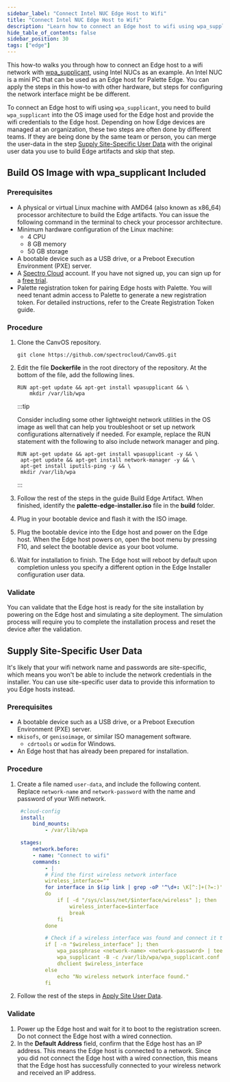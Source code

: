 ```yaml
---
sidebar_label: "Connect Intel NUC Edge Host to Wifi"
title: "Connect Intel NUC Edge Host to Wifi"
description: "Learn how to connect an Edge host to wifi using wpa_supplicant."
hide_table_of_contents: false
sidebar_position: 30
tags: ["edge"]
---
```


This how-to walks you through how to connect an Edge host to a wifi network with
[wpa_supplicant](https://wiki.archlinux.org/title/wpa_supplicant), using Intel NUCs as an example. An Intel NUC is a
mini PC that can be used as an Edge host for Palette Edge. You can apply the steps in this how-to with other hardware,
but steps for configuring the network interface might be be different.

To connect an Edge host to wifi using `wpa_supplicant`, you need to build `wpa_supplicant` into the OS image used for
the Edge host and provide the wifi credentials to the Edge host. Depending on how Edge devices are managed at an
organization, these two steps are often done by different teams. If they are being done by the same team or person, you
can merge the user-data in the step [Supply Site-Specific User Data](#supply-site-specific-user-data) with the original
user data you use to build Edge artifacts and skip that step.

## Build OS Image with wpa_supplicant Included

### Prerequisites

- A physical or virtual Linux machine with AMD64 (also known as x86_64) processor architecture to build the Edge
  artifacts. You can issue the following command in the terminal to check your processor architecture.
- Minimum hardware configuration of the Linux machine:
  - 4 CPU
  - 8 GB memory
  - 50 GB storage
- A bootable device such as a USB drive, or a Preboot Execution Environment (PXE) server.
- A [Spectro Cloud](https://console.spectrocloud.com/) account. If you have not signed up, you can sign up for a
  [free trial](https://www.spectrocloud.com/free-tier/).
- Palette registration token for pairing Edge hosts with Palette. You will need tenant admin access to Palette to
  generate a new registration token. For detailed instructions, refer to the Create Registration Token guide.

### Procedure

1. Clone the CanvOS repository.

   ```shell
   git clone https://github.com/spectrocloud/CanvOS.git
   ```

2. Edit the file **Dockerfile** in the root directory of the repository. At the bottom of the file, add the following
   lines.

   ```
   RUN apt-get update && apt-get install wpasupplicant && \
       mkdir /var/lib/wpa
   ```

   :::tip

   Consider including some other lightweight network utilities in the OS image as well that can help you troubleshoot or
   set up network configurations alternatively if needed. For example, replace the RUN statement with the following to
   also include network manager and ping.

   ```
   RUN apt-get update && apt-get install wpasupplicant -y && \
    apt-get update && apt-get install network-manager -y && \
    apt-get install iputils-ping -y && \
    mkdir /var/lib/wpa
   ```

   :::

3. Follow the rest of the steps in the guide Build Edge Artifact. When finished, identify the
   **palette-edge-installer.iso** file in the **build** folder.
4. Plug in your bootable device and flash it with the ISO image.
5. Plug the bootable device into the Edge host and power on the Edge host. When the Edge host powers on, open the boot
   menu by pressing F10, and select the bootable device as your boot volume.
6. Wait for installation to finish. The Edge host will reboot by default upon completion unless you specify a different
   option in the Edge Installer configuration user data.

### Validate

You can validate that the Edge host is ready for the site installation by powering on the Edge host and simulating a
site deployment. The simulation process will require you to complete the installation process and reset the device after
the validation.

## Supply Site-Specific User Data

It's likely that your wifi network name and passwords are site-specific, which means you won't be able to include the
network credentials in the installer. You can use site-specific user data to provide this information to you Edge hosts
instead.

### Prerequisites

- A bootable device such as a USB drive, or a Preboot Execution Environment (PXE) server.
- `mkisofs`, or `genisoimage`, or similar ISO management software.
  - `cdrtools` or `wodim` for Windows.
- An Edge host that has already been prepared for installation.

### Procedure

1. Create a file named `user-data`, and include the following content. Replace `network-name` and `network-password`
   with the name and password of your Wifi network.

   ```yaml
    #cloud-config
    install:
        bind_mounts:
            - /var/lib/wpa

    stages:
        network.before:
        - name: "Connect to wifi"
        commands:
            - |
            # Find the first wireless network interface
            wireless_interface=""
            for interface in $(ip link | grep -oP '^\d+: \K[^:]+(?=:)')
            do
                if [ -d "/sys/class/net/$interface/wireless" ]; then
                    wireless_interface=$interface
                    break
                fi
            done

            # Check if a wireless interface was found and connect it to WiFi
            if [ -n "$wireless_interface" ]; then
                wpa_passphrase <network-name> <network-password> | tee /var/lib/wpa/wpa_supplicant.conf
                wpa_supplicant -B -c /var/lib/wpa/wpa_supplicant.conf -i $wireless_interface
                dhclient $wireless_interface
            else
                echo "No wireless network interface found."
            fi
   ```

2. Follow the rest of the steps in [Apply Site User Data](../site-deployment/site-installation/site-user-data.md).

### Validate

1. Power up the Edge host and wait for it to boot to the registration screen. Do not connect the Edge host with a wired
   connection.
2. In the **Default Address** field, confirm that the Edge host has an IP address. This means the Edge host is connected
   to a network. Since you did not connect the Edge host with a wired connection, this means that the Edge host has
   successfully connected to your wireless network and received an IP address.
